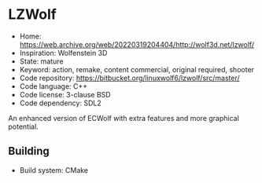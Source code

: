 # LZWolf

- Home: https://web.archive.org/web/20220319204404/http://wolf3d.net/lzwolf/
- Inspiration: Wolfenstein 3D
- State: mature
- Keyword: action, remake, content commercial, original required, shooter
- Code repository: https://bitbucket.org/linuxwolf6/lzwolf/src/master/
- Code language: C++
- Code license: 3-clause BSD
- Code dependency: SDL2

An enhanced version of ECWolf with extra features and more graphical potential.

## Building

- Build system: CMake
